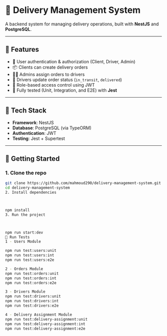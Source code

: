 # 🚚 Delivery Management System

A backend system for managing delivery operations, built with **NestJS** and **PostgreSQL**.

---

## 🧩 Features

- 👥 User authentication & authorization (Client, Driver, Admin)
- 📦 Clients can create delivery orders
- 🧑‍💼 Admins assign orders to drivers
- 🚚 Drivers update order status (`in_transit`, `delivered`)
- 👮 Role-based access control using JWT
- 🧪 Fully tested (Unit, Integration, and E2E) with **Jest**

---

## 📂 Tech Stack

- **Framework**: NestJS
- **Database**: PostgreSQL (via TypeORM)
- **Authentication**: JWT
- **Testing**: Jest + Supertest

---

## 🚀 Getting Started

### 1. Clone the repo

```bash
git clone https://github.com/mahmoud290/delivery-management-system.git
cd delivery-management-system
2. Install dependencies



npm install
3. Run the project



npm run start:dev
🧪 Run Tests
1 - Users Module

npm run test:users:unit
npm run test:users:int
npm run test:users:e2e

2 - Orders Module
npm run test:orders:unit
npm run test:orders:int
npm run test:orders:e2e

3 - Drivers Module
npm run test:drivers:unit
npm run test:drivers:int
npm run test:drivers:e2e

4 - Delivery Assignment Module
npm run test:delivery-assignment:unit
npm run test:delivery-assignment:int
npm run test:delivery-assignment:e2e
